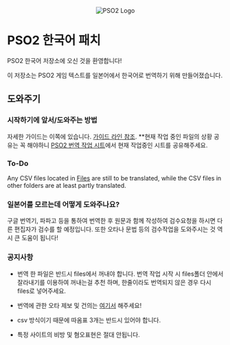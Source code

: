 <p align="center">
  <img src="http://i.imgur.com/OD8QlFQ.png" alt="PSO2 Logo"/>
</p>


# PSO2 한국어 패치 
PSO2 한국어 저장소에 오신 것을 환영합니다!

이 저장소는 PSO2 게임 텍스트를 일본어에서 한국어로 번역하기 위해 만들어졌습니다.

## 도와주기
### 시작하기에 앞서/도와주는 방법

자세한 가이드는 이쪽에 있습니다. [가이드 라인 참조].
**현재 작업 중인 파일의 상황 공유는 꼭 해야하니
[PSO2 번역 작업 시트]에서 현재 작업중인 시트를 공유해주세요.

### To-Do
Any CSV files located in [Files] are still to be translated, while the CSV files in other folders are at least partly translated.


### 일본어를 모르는데 어떻게 도와주나요?
구글 번역기, 파파고 등을 통하여 번역한 후 원문과 함께 작성하여 검수요청을
하시면 다른 편집자가 검수를 할 예정입니다.
또한 오타나 문법 등의 검수작업을 도와주시는 것 역시 큰 도움이 됩니다!

### 공지사항

* 번역 한 파일은 반드시 files에서 꺼내야 합니다. 번역 작업 시작 시 files폴더 안에서 잘라내기를 이용하여 꺼내는걸 추천 하며, 한줄이라도 번역되지 않은 경우 다시 files로 넣어주세요.
* 번역에 관한 오타 제보 및 건의는 [여기서] 해주세요!

* csv 방식이기 때문에 따옴표 3개는 반드시 있어야 합니다.

* 특정 사이트의 비방 및 혐오표현은 절대 안됩니다.

[Files]: https://github.com/Arks-Layer/PSO2ENPatchCSV/tree/KR/Files
[여기서]: https://github.com/focuslite/PSO2ENPatchCSV/issues
[Wiki]: https://github.com/Arks-Layer/PSO2ENPatchCSV/wiki
[가이드 라인 참조]: https://1drv.ms/p/s!Aq5R5SRWzhIf6m-S98K2Aj6hrWZb?e=tcmQLZ
[PSO2 번역 작업 시트]: https://bit.ly/2EIsJaE
